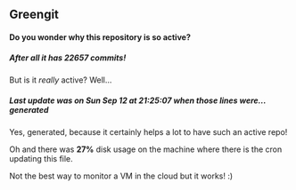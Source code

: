 ## Greengit

#### Do you wonder why this repository is so active?

##### After all it has 22657 commits!

But is it *really* active? Well...

##### Last update was on Sun Sep 12 at 21:25:07 when those lines were... generated

Yes, generated, because it certainly helps a lot to have such an active repo!

Oh and there was **27%** disk usage on the machine
where there is the cron updating this file.

Not the best way to monitor a VM in the cloud but it works! :)

